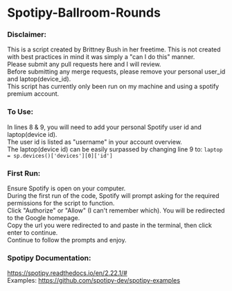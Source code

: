 # Spotipy-Ballroom-Rounds

### Disclaimer:
This is a script created by Brittney Bush in her freetime. This is not created with best practices in mind it was simply a "can I do this" manner.  
Please submit any pull requests here and I will review.  
Before submitting any merge requests, please remove your personal user_id and laptop(device_id).  
This script has currently only been run on my machine and using a spotify premium account.  

### To Use:
In lines 8 & 9, you will need to add your personal Spotify user id and laptop(device id).   
The user id is listed as "username" in your account overview.  
The laptop(device id) can be easily surpassed by changing line 9 to: `laptop = sp.devices()['devices'][0]['id']`

### First Run:
Ensure Spotify is open on your computer.  
During the first run of the code, Spotify will prompt asking for the required permissions for the script to function.  
Click "Authorize" or "Allow" (I can't remember which). You will be redirected to the Google homepage.  
Copy the url you were redirected to and paste in the terminal, then click enter to continue.  
Continue to follow the prompts and enjoy.  

### Spotipy Documentation:
https://spotipy.readthedocs.io/en/2.22.1/#  
Examples: https://github.com/spotipy-dev/spotipy-examples
